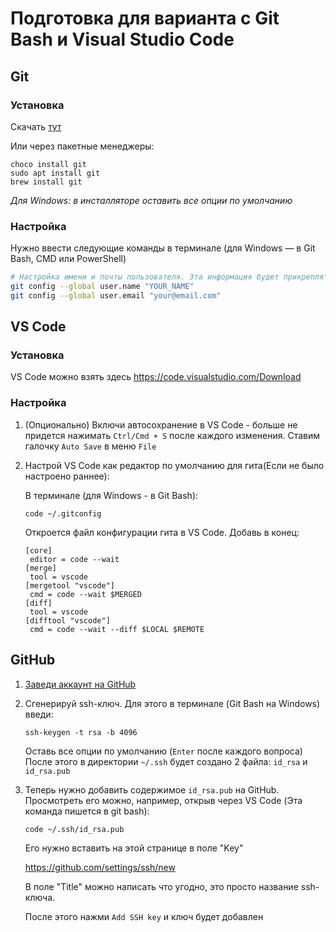 # Подготовка для варианта с Git Bash и Visual Studio Code

## Git

### Установка

Скачать [тут](https://git-scm.com/downloads)

Или через пакетные менеджеры: 
```
choco install git
sudo apt install git
brew install git
```

*Для Windows: в инсталляторе оставить все опции по умолчанию*

### Настройка

Нужно ввести следующие команды в терминале (для Windows — в Git Bash, CMD или PowerShell)

```bash
# Настройка имени и почты пользователя. Эта информация будет прикрепляться к каждому коммиту
git config --global user.name "YOUR_NAME"
git config --global user.email "your@email.com"
```


## VS Code

### Установка

VS Code можно взять здесь <https://code.visualstudio.com/Download>  


### Настройка

1. (Опционально) Включи автосохранение в VS Code - больше не придется нажимать `Ctrl/Cmd + S` после каждого изменения. Ставим галочку `Auto Save` в меню  `File`

2. Настрой VS Code как редактор по умолчанию для гита(Если не было настроено раннее):

   В терминале (для Windows - в Git Bash):

   `code ~/.gitconfig`

   Откроется файл конфигурации гита в VS Code. Добавь в конец:

   ```
   [core]
   	editor = code --wait
   [merge]
   	tool = vscode
   [mergetool "vscode"]
   	cmd = code --wait $MERGED
   [diff]
   	tool = vscode
   [difftool "vscode"]
   	cmd = code --wait --diff $LOCAL $REMOTE
   ```


## GitHub

1. [Заведи аккаунт на GitHub](https://github.com/join)

2. Сгенерируй ssh-ключ. Для этого в терминале (Git Bash на Windows) введи:

   `ssh-keygen -t rsa -b 4096`

   Оставь все опции по умолчанию (`Enter` после каждого вопроса)
   После этого в директории `~/.ssh` будет создано 2 файла: `id_rsa` и `id_rsa.pub`

3. Теперь нужно добавить содержимое `id_rsa.pub` на GitHub. Просмотреть его можно, например, открыв через VS Code (Эта команда пишется в git bash): 

   `code ~/.ssh/id_rsa.pub`

   Его нужно вставить на этой странице в поле "Key"

   <https://github.com/settings/ssh/new> 
   
   В поле "Title" можно написать что угодно, это просто название ssh-ключа.
   
   После этого нажми `Add SSH key` и ключ будет добавлен
   
